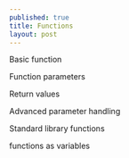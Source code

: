 ```yaml
---
published: true
title: Functions
layout: post
---
```

Basic function

Function parameters

Return values

Advanced parameter handling

Standard library functions

functions as variables


